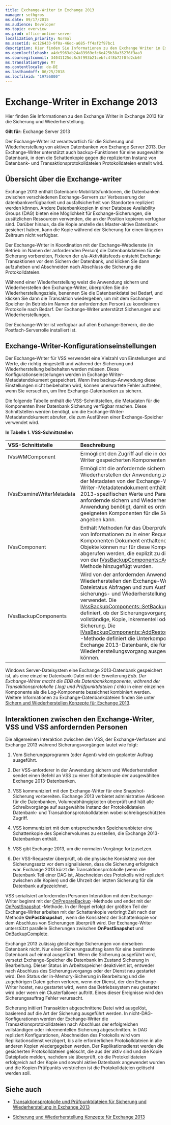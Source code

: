 ```yaml
---
title: Exchange-Writer in Exchange 2013
manager: sethgros
ms.date: 09/17/2015
ms.audience: Developer
ms.topic: overview
ms.prod: office-online-server
localization_priority: Normal
ms.assetid: ec126433-9f0a-46ec-a685-ff4af2f97bc1
description: Hier finden Sie Informationen zu den Exchange Writer in Exchange 2013 für die Sicherung und Wiederherstellung.
ms.openlocfilehash: a4dc5963ab24a83969efc6e425b38a35276f3aa3
ms.sourcegitcommit: 34041125dc8c5f993b21cebfc4f8b72f0fd2cb6f
ms.translationtype: MT
ms.contentlocale: de-DE
ms.lasthandoff: 06/25/2018
ms.locfileid: "19756800"
---
```

# <a name="exchange-writer-in-exchange-2013"></a>Exchange-Writer in Exchange 2013

Hier finden Sie Informationen zu den Exchange Writer in Exchange 2013 für die Sicherung und Wiederherstellung. 
  
**Gilt für:** Exchange Server 2013 
  
Der Exchange-Writer ist verantwortlich für die Sicherung und Wiederherstellung von aktiven Datenbanken von Exchange Server 2013. Der Exchange-Writer unterstützt auch backup-Funktionen für eine ausgewählte Datenbank, in dem die Schattenkopie gegen die replizierten Instanz von Datenbank- und Transaktionsprotokolldateien Protokolldateien erstellt wird. 
  
## <a name="overview-of-the-exchange-writer"></a>Übersicht über die Exchange-writer
<a name="bk_Overview"> </a>

Exchange 2013 enthält Datenbank-Mobilitätsfunktionen, die Datenbanken zwischen verschiedenen Exchange-Servern zur Verbesserung der datenbankverfügbarkeit und ausfallsicherheit von Standorten repliziert werden können. Andere Datenbankkopien in einer Database Availability Groups (DAG) bieten eine Möglichkeit für Exchange-Sicherungen, die zusätzlichen Ressourcen verwenden, die an der Position kopieren verfügbar sind. Darüber hinaus, da die Kopie anstelle des Master-aktive Datenbank gesichert haben, kann die Kopie während der Sicherung für einen längeren Zeitraum nicht verfügbar. 
  
Der Exchange-Writer in Koordination mit der Exchange-Webdienste (in Betrieb im Namen der anfordernden Person) die Datenbankdateien für die Sicherung vorbereiten, Fixieren der e/a-Aktivitätsfeeds entsteht Exchange Transaktionen vor dem Sichern der Datenbank, und klicken Sie dann aufzuheben und Abschneiden nach Abschluss die Sicherung die Protokolldateien.
  
Während einer Wiederherstellung weist die Anwendung sichern und Wiederherstellen den Exchange-Writer, überprüfen Sie die Wiederherstellungsziele, benennen Sie die Datenbankdatei bei Bedarf, und klicken Sie dann die Transaktion wiedergeben, um mit dem Exchange-Speicher (in Betrieb im Namen der anfordernden Person) zu koordinieren Protokolle nach Bedarf. Der Exchange-Writer unterstützt Sicherungen und Wiederherstellungen.
  
Der Exchange-Writer ist verfügbar auf allen Exchange-Servern, die die Postfach-Serverrolle installiert ist. 
  
## <a name="exchange-writer-configuration-settings"></a>Exchange-Writer-Konfigurationseinstellungen
<a name="bk_ExchangeWriterConfig"> </a>

Der Exchange-Writer für VSS verwendet eine Vielzahl von Einstellungen und Werte, die richtig eingestellt und während der Sicherung und Wiederherstellung beibehalten werden müssen. Diese Konfigurationseinstellungen werden in Exchange Writer-Metadatendokument gespeichert. Wenn Ihre backup-Anwendung diese Einstellungen nicht beibehalten wird, können unerwartete Fehler auftreten, wenn Sie versuchen, um Ihre Exchange-Datenbanken zu sichern. 
  
Die folgende Tabelle enthält die VSS-Schnittstellen, die Metadaten für die Komponenten Ihrer Datenbank Sicherung verfügbar machen. Diese Schnittstellen werden benötigt, um die Exchange-Writer-Metadatendokument abrufen, die zum Ausführen einer Exchange-Speicher verwendet wird.
  
**In Tabelle 1. VSS-Schnittstellen**

|**VSS-Schnittstelle**|**Beschreibung**|
|:-----|:-----|
|IVssWMComponent  <br/> |Ermöglicht den Zugriff auf die in der Exchange-Writer gespeicherten Komponenteninformationen.  <br/> |
|IVssExamineWriterMetadata  <br/> |Ermöglicht die anfordernde sichern und Wiederherstellen der Anwendung zur Untersuchung der Metadaten von der Exchange-Writer. Exchange Writer-Metadatendokument enthält Exchange 2013-spezifischen Werte und Parameter, die die anfordernde sichern und Wiederherstellen der Anwendung benötigt, damit es ordnungsgemäß die geeigneten Komponenten für die Sicherung angeben kann.  <br/> |
|IVssComponent  <br/> |Enthält Methoden für das Überprüfen und Ändern von Informationen zu in einer Requester Sicherung Komponenten Dokument enthaltenen Komponenten. Objekte können nur für diese Komponenten abgerufen werden, die explizit zu diesem Dokument von der [IVssBackupComponents::AddComponent](http://msdn.microsoft.com/en-us/library/windows/desktop/aa382646%28v=vs.85%29.aspx) -Methode hinzugefügt wurden.  <br/> |
|IVssBackupComponents  <br/> |Wird von der anfordernden Anwendung sichern und Wiederherstellen den Exchange-Writer über Dateistatus Abfragen und zum Ausführen von sicherungs- und Wiederherstellungsvorgängen verwendet. Die [IVssBackupComponents::SetBackupState](http://msdn.microsoft.com/en-us/library/windows/desktop/aa382833%28v=vs.85%29.aspx) -Methode definiert, ob der Sicherungsvorgang eine vollständige, Kopie, inkrementell oder differenzielle Sicherung. Die [IVssBackupComponents::AddRestoreSubcomponent](http://msdn.microsoft.com/en-us/library/windows/desktop/aa382649%28v=vs.85%29.aspx) -Methode definiert die Unterkomponenten einer Exchange 2013-Datenbank, die für den Wiederherstellungsvorgang ausgewählt werden können.  <br/> |
   
Windows Server-Dateisystem eine Exchange 2013-Datenbank gespeichert ist, als eine einzelne Datenbank-Datei mit der Erweiterung *Edb. Der Exchange-Writer macht die *EDB als Datenbankkomponente, während der Transaktionsprotokolle (*.log) und Prüfpunktdateien (* chk) in einer einzelnen Komponente als die Log-Komponente bezeichnet kombiniert werden. Weitere Informationen zu Exchange-Datenbankdateien finden Sie unter [Sichern und Wiederherstellen Konzepte für Exchange 2013](backup-and-restore-concepts-for-exchange-2013.md).
  
## <a name="interactions-between-the-exchange-writer-vss-and-vss-requesters"></a>Interaktionen zwischen den Exchange-Writer, VSS und VSS anfordernden Personen
<a name="bk_interactions"> </a>

Die allgemeinen Interaktion zwischen den VSS, der Exchange-Verfasser und Exchange 2013 während Sicherungsvorgängen lautet wie folgt:
  
1. Vom Sicherungsprogramm (oder Agent) wird ein geplanter Auftrag ausgeführt. 
    
2. Der VSS-anforderer in der Anwendung sichern und Wiederherstellen sendet einen Befehl an VSS zu einer Schattenkopie der ausgewählten Exchange 2013-Datenbanken. 
    
3. VSS kommuniziert mit den Exchange-Writer für eine Snapshot-Sicherung vorbereiten. Exchange 2013 verbietet administrative Aktionen für die Datenbanken, Volumeabhängigkeiten überprüft und hält alle Schreibvorgänge auf ausgewählte Instanz der Protokolldateien Datenbank- und Transaktionsprotokolldateien wobei schreibgeschützten Zugriff. 
    
4. VSS kommuniziert mit dem entsprechenden Speicheranbieter eine Schattenkopie des Speichervolumes zu erstellen, die Exchange 2013-Datenbanken enthält. 
    
5. VSS gibt Exchange 2013, um die normalen Vorgänge fortzusetzen. 
    
6. Der VSS-Requester überprüft, ob die physische Konsistenz von den Sicherungssatz vor dem signalisieren, dass die Sicherung erfolgreich war. Exchange 2013 kürzt die Transaktionsprotokolle (wenn die Datenbank Teil einer DAG ist, Abschneiden des Protokolls wird repliziert zwischen alle Kopien) und die Uhrzeit der letzten Sicherung für die Datenbank aufgezeichnet.
    
VSS serialisiert anfordernden Personen Interaktion mit dem Exchange-Writer beginnt mit der [OnPrepareBackup](http://msdn.microsoft.com/en-us/library/windows/desktop/aa381571%28v=vs.85%29.aspx) -Methode und endet mit der [OnPostSnapshot](http://msdn.microsoft.com/en-us/library/windows/desktop/aa381568%28v=vs.85%29.aspx) -Methode. In der Regel erfolgt der größten Teil der Exchange-Writer arbeiten mit der Schattenkopie verbringt Zeit nach der Methode **OnPostSnapshot** , wenn die Konsistenz der Schattenkopie vor dem Abschluss von Sicherungen überprüft wird. Der Exchange-Writer unterstützt parallele Sicherungen zwischen **OnPostSnapshot** und [OnBackupComplete](http://msdn.microsoft.com/en-us/library/windows/desktop/aa381557%28v=vs.85%29.aspx).
  
Exchange 2013 zulässig gleichzeitige Sicherungen von derselben Datenbank nicht. Nur einen Sicherungsauftrag kann für eine bestimmte Datenbank auf einmal ausgeführt. Wenn die Sicherung ausgeführt wird, versetzt Exchange-Speicher die Datenbank im Zustand Sicherung in Bearbeitung. Dieser Status im Arbeitsspeicher deaktiviert ist, entweder nach Abschluss des Sicherungsvorgangs oder der Dienst neu gestartet wird. Den Status der in-Memory-Sicherung in Bearbeitung und die zugehörigen Daten gehen verloren, wenn der Dienst, der den Exchange-Writer hostet, neu gestartet wird, wenn das Betriebssystem neu gestartet wird oder wenn ein Clusterfailover auftritt. Eines dieser Ereignisse wird den Sicherungsauftrag Fehler verursacht.
  
Sicherung initiiert Transaktion abgeschnittene Datei wird ausgelöst, basierend auf die Art der Sicherung ausgeführt werden. In nicht-DAG-Konfigurationen werden der Exchange-Writer die Transaktionsprotokolldateien nach Abschluss der erfolgreichen vollständigen oder inkrementellen Sicherung abgeschnitten. In DAG repliziert Konfigurationen, Abschneiden des Protokolls wird vom Replikationsdienst verzögert, bis alle erforderlichen Protokolldateien in alle anderen Kopien wiedergegeben werden. Der Replikationsdienst werden die gesicherten Protokolldateien gelöscht, die aus der aktiv sind und die Kopie Dateipfade melden, nachdem sie überprüft, ob die Protokolldateien erfolgreich auf der Kopie und sowohl aktive Datenbank angewendet wurden und die Kopien Prüfpunkts verstrichen ist die Protokolldateien gelöscht werden soll.
  
## <a name="see-also"></a>Siehe auch

- [Transaktionsprotokolle und Prüfpunktdateien für Sicherung und Wiederherstellung in Exchange 2013](transaction-logs-and-checkpoint-files-for-backup-and-restore-in-exchange.md)
    
- [Sicherung und Wiederherstellung Konzepte für Exchange 2013](backup-and-restore-concepts-for-exchange-2013.md)
    

